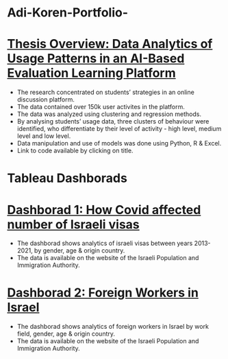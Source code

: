 # Adi-Koren-Portfolio-

# [Thesis Overview: Data Analytics of Usage Patterns in an AI-Based Evaluation Learning Platform](https://github.com/koradik/Adi-Koren-Portfolio-/commit/e1cf5ace08b2f11b10de5ab3974a1e233cc43582)

* The research concentrated on students’ strategies in an online discussion platform.
* The data contained over 150k user activites in the platform.
* The data was analyzed using clustering and regression methods.
* By analysing students’ usage data, three clusters of behaviour were identified, who differentiate by their level of activity - high level, medium level and low level. 
* Data manipulation and use of models was done using Python, R & Excel.
* Link to code available by clicking on title.

# Tableau Dashborads

# [Dashborad 1: How Covid affected number of Israeli visas](https://public.tableau.com/app/profile/adi.koren/viz/FinalProjectDashborad1/Dashboard1)

* The dashborad shows analytics of israeli visas between years 2013-2021, by gender, age & origin country.
* The data is available on the website of the Israeli Population and Immigration Authority.

# [Dashborad 2: Foreign Workers in Israel](https://public.tableau.com/app/profile/adi.koren/viz/FinalProjectDashborad2/Dashboard3)

* The dashborad shows analytics of foreign workers in Israel by work field, gender, age & origin country.
* The data is available on the website of the Israeli Population and Immigration Authority.
